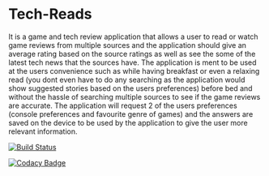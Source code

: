 # Tech-Reads

It is a game and tech review application that allows a user to read or watch game reviews from multiple sources and the application should give an average rating based on the source ratings as well as see the some of the latest tech news that the sources have. The application is ment to be used at the users convenience such as while having breakfast or even a relaxing read (you dont even have to do any searching as the application would show suggested stories based on the users preferences) before bed and without the hassle of searching multiple sources to see if the game reviews are accurate. The application will request 2 of the users preferences (console preferences and favourite genre of games) and the answers are saved on the device to be used by the application to give the user more relevant information.

[![Build Status](https://app.bitrise.io/app/ec3388ff1e084b74/status.svg?token=S1vcbiIIsvsG54n9LiU2eQ)](https://app.bitrise.io/app/ec3388ff1e084b74)

[![Codacy Badge](https://api.codacy.com/project/badge/Grade/f3ae05f73ad749aaad68c997a80ffb73)](https://www.codacy.com/manual/AMadanlal/Tech-Reads?utm_source=github.com&amp;utm_medium=referral&amp;utm_content=AMadanlal/Tech-Reads&amp;utm_campaign=Badge_Grade)
